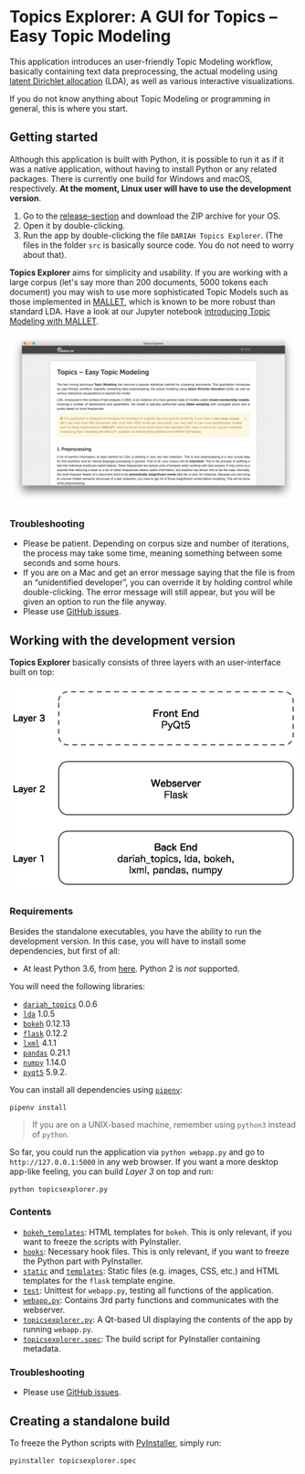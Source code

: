 # Topics Explorer: A GUI for Topics – Easy Topic Modeling
This application introduces an user-friendly Topic Modeling workflow, basically containing text data preprocessing, the actual modeling using [latent Dirichlet allocation](http://www.jmlr.org/papers/volume3/blei03a/blei03a.pdf) (LDA), as well as various interactive visualizations.

If you do not know anything about Topic Modeling or programming in general, this is where you start.

## Getting started
Although this application is built with Python, it is possible to run it as if it was a native application, without having to install Python or any related packages. There is currently one build for Windows and macOS, respectively. **At the moment, Linux user will have to use the development version**.

1. Go to the [release-section](https://github.com/DARIAH-DE/TopicsExplorer/releases) and download the ZIP archive for your OS.
2. Open it by double-clicking.
3. Run the app by double-clicking the file `DARIAH Topics Explorer`. (The files in the folder `src` is basically source code. You do not need to worry about that).

**Topics Explorer** aims for simplicity and usability. If you are working with a large corpus (let's say more than 200 documents, 5000 tokens each document) you may wish to use more sophisticated Topic Models such as those implemented in [MALLET](http://mallet.cs.umass.edu/topics.php), which is known to be more robust than standard LDA. Have a look at our Jupyter notebook [introducing Topic Modeling with MALLET](https://github.com/DARIAH-DE/Topics/blob/master/IntroducingMallet.ipynb).

![Demonstrator Screenshot](screenshot.png)


### Troubleshooting
* Please be patient. Depending on corpus size and number of iterations, the process may take some time, meaning something between some seconds and some hours.
* If you are on a Mac and get an error message saying that the file is from an “unidentified developer”, you can override it by holding control while double-clicking. The error message will still appear, but you will be given an option to run the file anyway.
* Please use [GitHub issues](https://github.com/DARIAH-DE/TopicsExplorer/issues).


## Working with the development version
**Topics Explorer** basically consists of three layers with an user-interface built on top:

<p align="center">
  <img src="layer.png" width=550px/>
</p>


### Requirements
Besides the standalone executables, you have the ability to run the development version. In this case, you will have to install some dependencies, but first of all:
* At least Python 3.6, from [here](https://www.python.org/downloads/). Python 2 is *not* supported.

You will need the following libraries:
* [`dariah_topics`](https://github.com/DARIAH-DE/Topics) 0.0.6
* [`lda`](https://github.com/lda-project/lda) 1.0.5
* [`bokeh`](https://github.com/bokeh/bokeh) 0.12.13
* [`flask`](https://github.com/pallets/flask) 0.12.2
* [`lxml`](https://github.com/lxml/lxml) 4.1.1
* [`pandas`](https://github.com/pandas-dev/pandas) 0.21.1
* [`numpy`](https://github.com/numpy/numpy) 1.14.0
* [`pyqt5`](https://github.com/baoboa/pyqt5) 5.9.2.

You can install all dependencies using [`pipenv`](http://pipenv.readthedocs.io/en/latest/):

```
pipenv install
```

> If you are on a UNIX-based machine, remember using `python3` instead of `python`.

So far, you could run the application via `python webapp.py` and go to `http://127.0.0.1:5000` in any web browser. If you want a more desktop app-like feeling, you can build *Layer 3* on top and run:

```
python topicsexplorer.py
```


### Contents
* [`bokeh_templates`](bokeh_templates): HTML templates for `bokeh`. This is only relevant, if you want to freeze the scripts with PyInstaller.
* [`hooks`](hooks): Necessary hook files. This is only relevant, if you want to freeze the Python part with PyInstaller.
* [`static`](static) and [`templates`](templates): Static files (e.g. images, CSS, etc.) and HTML templates for the `flask` template engine.
* [`test`](test): Unittest for `webapp.py`, testing all functions of the application.
* [`webapp.py`](webapp.py): Contains 3rd party functions and communicates with the webserver.
* [`topicsexplorer.py`](topicsexplorer.py): A Qt-based UI displaying the contents of the app by running `webapp.py`.
* [`topicsexplorer.spec`](webapp.spec): The build script for PyInstaller containing metadata.


### Troubleshooting
* Please use [GitHub issues](https://github.com/DARIAH-DE/TopicsExplorer/issues).


## Creating a standalone build
To freeze the Python scripts with [PyInstaller](http://www.pyinstaller.org/), simply run:

```
pyinstaller topicsexplorer.spec
```
